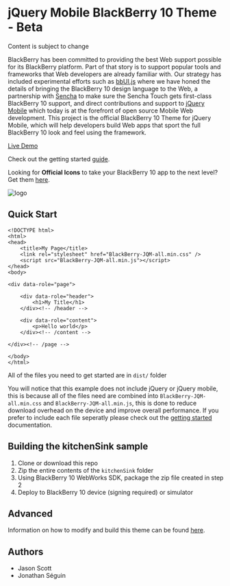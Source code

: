 jQuery Mobile BlackBerry 10 Theme - Beta
=========================

Content is subject to change

BlackBerry has been committed to providing the best Web support possible for its BlackBerry platform. Part of that story is to support popular tools and frameworks that Web developers are already familiar with. Our strategy has included experimental efforts such as [bbUI.js](https://github.com/blackberry/bbui.js) where we have honed the details of bringing the BlackBerry 10 design language to the Web, a partnership with [Sencha](http://www.sencha.com/) to make sure the Sencha Touch gets first-class BlackBerry 10 support, and direct contributions and support to [jQuery Mobile](http://www.jquerymobile.com) which today is at the forefront of open source Mobile Web development. This project is the official BlackBerry 10 Theme for jQuery Mobile, which will help developers build Web apps that sport the full BlackBerry 10 look and feel using the framework.

[Live Demo](http://blackberry.github.com/jQueryMobile-BB10-Theme/)

Check out the getting started [guide](/docs/README.md).

Looking for __Official Icons__ to take your BlackBerry 10 app to the next level? Get them [here](https://developer.blackberry.com/design/bb10/).

![logo](/kitchenSink/kitchensink.png)


Quick Start
-----------
```
<!DOCTYPE html>
<html>
<head>
	<title>My Page</title>
	<link rel="stylesheet" href="BlackBerry-JQM-all.min.css" />
	<script src="BlackBerry-JQM-all.min.js"></script>
</head>
<body>

<div data-role="page">

	<div data-role="header">
		<h1>My Title</h1>
	</div><!-- /header -->

	<div data-role="content">
		<p>Hello world</p>
	</div><!-- /content -->

</div><!-- /page -->

</body>
</html>
```
All of the files you need to get started are in ```dist/``` folder

You will notice that this example does not include jQuery or jQuery mobile, this is because all of the files need are combined into ```BlackBerry-JQM-all.min.css``` and ```BlackBerry-JQM-all.min.js```, this is done to reduce download overhead on the device and improve overall performance. If you prefer to include each file seperatly please check out the [getting started](/docs/README.md) documentation.


Building the kitchenSink sample
--------
1. Clone or download this repo
2. Zip the entire contents of the ```kitchenSink``` folder
3. Using BlackBerry 10 WebWorks SDK, package the zip file created in step 2
4. Deploy to BlackBerry 10 device (signing required) or simulator

Advanced
--------
Information on how to modify and build this theme can be found [here](/docs/advanced/README.md).

Authors
-------
* Jason Scott
* Jonathan Séguin
